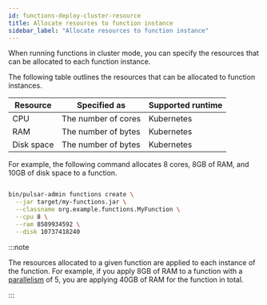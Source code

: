 ```yaml
---
id: functions-deploy-cluster-resource
title: Allocate resources to function instance
sidebar_label: "Allocate resources to function instance"
---
```


When running functions in cluster mode, you can specify the resources that can be allocated to each function instance.

The following table outlines the resources that can be allocated to function instances.

| Resource   | Specified as        | Supported runtime |
|------------|---------------------|-------------------|
| CPU        | The number of cores | Kubernetes        |
| RAM        | The number of bytes | Kubernetes        |
| Disk space | The number of bytes | Kubernetes        |

For example, the following command allocates 8 cores, 8GB of RAM, and 10GB of disk space to a function.

```bash

bin/pulsar-admin functions create \
  --jar target/my-functions.jar \
  --classname org.example.functions.MyFunction \
  --cpu 8 \
  --ram 8589934592 \
  --disk 10737418240

```

:::note

The resources allocated to a given function are applied to each instance of the function. For example, if you apply 8GB of RAM to a function with a [parallelism](functions-deploy-cluster-parallelism.md) of 5, you are applying 40GB of RAM for the function in total. 

:::
